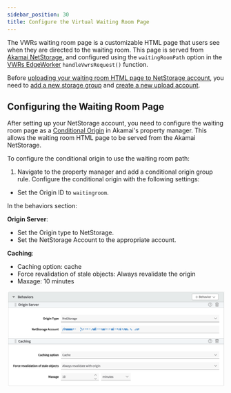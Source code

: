 ```yaml
---
sidebar_position: 30
title: Configure the Virtual Waiting Room Page
---
```


The VWRs waiting room page is a customizable HTML page that users see when they are directed to the waiting room. This page is served from [Akamai NetStorage.](https://techdocs.akamai.com/NetStorage/docs/welcome-to-NetStorage) and configured using the `waitingRoomPath` option in the [VWRs EdgeWorker](../03-configuration-and-setup/01-configuring-edgeworkers.md) `handleVwrsRequest()` function.

Before [uploading your waiting room HTML page to NetStorage account](customize-waitroom.md), you need to [add a new storage group](https://techdocs.akamai.com/netstorage/docs/create-a-storage-group) and [create a new upload account](https://techdocs.akamai.com/netstorage/docs/create-an-upload-account). 

## Configuring the Waiting Room Page

After setting up your NetStorage account, you need to configure the waiting room page as a [Conditional Origin](https://techdocs.akamai.com/property-mgr/docs/conditional-origins) in Akamai's property manager. This allows the waiting room HTML page to be served from the Akamai NetStorage.

To configure the conditional origin to use the waiting room path:

1. Navigate to the property manager and add a conditional origin group rule.
Configure the conditional origin with the following settings:

- Set the Origin ID to `waitingroom`.

In the behaviors section:

  **Origin Server**:

  - Set the Origin type to NetStorage.
  - Set the NetStorage Account to the appropriate account.

  **Caching**:

  - Caching option: cache
  - Force revalidation of stale objects: Always revalidate the origin
  - Maxage: 10 minutes

![Waiting Room Page](../../../../static/img/photoniq/vwr/akamai-cond-origin.png)

